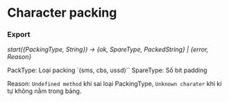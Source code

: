 # Character packing
### Export
*start({PackingType, String}) -> {ok, SpareType, PackedString} | {error, Reason}*

PackType: Loại packing `(sms, cbs, ussd)``
SpareType: Số bit padding

Reason: `Undefined method` khi sai loại PackingType, `Unknown charater` khi kí
tự không nằm trong bảng.

